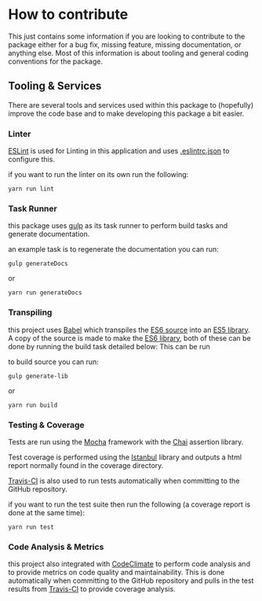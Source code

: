 # How to contribute

This just contains some information if you are looking to contribute to the package either for a bug fix, missing feature, missing documentation, or anything else. Most of this information is about tooling and general coding conventions for the package.

## Tooling & Services

There are several tools and services used within this package to (hopefully) improve the code base and to make developing this package a bit easier. 

### Linter

[ESLint](https://eslint.org/) is used for Linting in this application and uses [.eslintrc.json](./.eslintrc.json) to configure this.

if you want to run the linter on its own run the following:
```
yarn run lint
```

### Task Runner

this package uses [gulp](https://gulpjs.com/) as its task runner to perform build tasks and generate documentation.

an example task is to regenerate the documentation you can run:
```
gulp generateDocs
```
or
```
yarn run generateDocs
```

### Transpiling

this project uses [Babel](https://babeljs.io/) which transpiles the [ES6 source](src) into an [ES5 library](lib/es5). A copy of the source is made to make the [ES6 library](lib/es6), both of these can be done by running the build task detailed below:
This can be run

to build source you can run:
```
gulp generate-lib
```
or
```
yarn run build
```

### Testing & Coverage

Tests are run using the [Mocha](https://mochajs.org/) framework with the [Chai](http://www.chaijs.com/) assertion library.

Test coverage is performed using the [Istanbul](https://istanbul.js.org/) library and outputs a html report normally found in the coverage directory.

[Travis-CI](https://travis-ci.org/) is also used to run tests automatically when committing to the GitHub repository.

if you want to run the test suite then run the following (a coverage report is done at the same time):
```
yarn run test
```

### Code Analysis & Metrics

this project also integrated with [CodeClimate](https://codeclimate.com/) to perform code analysis and to provide metrics on code quality and maintainability. This is done automatically when committing to the GitHub repository and pulls in the test results from [Travis-CI](https://travis-ci.org/) to provide coverage analysis.
